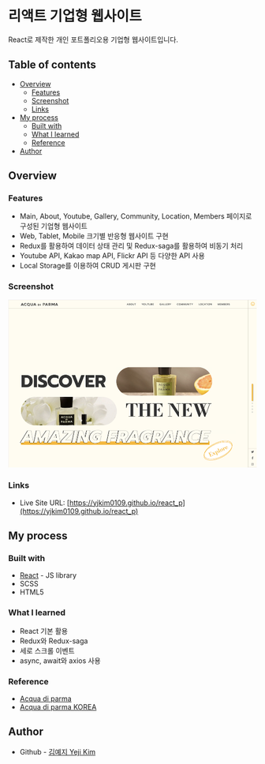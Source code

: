 # 리액트 기업형 웹사이트

React로 제작한 개인 포트폴리오용 기업형 웹사이트입니다.

## Table of contents

- [Overview](#overview)
  - [Features](#features)
  - [Screenshot](#screenshot)
  - [Links](#links)
- [My process](#my-process)
  - [Built with](#built-with)
  - [What I learned](#what-i-learned)
  - [Reference](#reference)
- [Author](#author)

## Overview

### Features

- Main, About, Youtube, Gallery, Community, Location, Members 페이지로 구성된 기업형 웹사이트
- Web, Tablet, Mobile 크기별 반응형 웹사이트 구현
- Redux를 활용하여 데이터 상태 관리 및 Redux-saga를 활용하여 비동기 처리
- Youtube API, Kakao map API, Flickr API 등 다양한 API 사용
- Local Storage를 이용하여 CRUD 게시판 구현

### Screenshot

![](./screenshot.png)

### Links

- Live Site URL: [https://yjkim0109.github.io/react_p](https://yjkim0109.github.io/react_p)

## My process

### Built with

- [React](https://reactjs.org/) - JS library
- SCSS
- HTML5

### What I learned

- React 기본 활용
- Redux와 Redux-saga
- 세로 스크롤 이벤트
- async, await와 axios 사용

### Reference

- [Acqua di parma](https://www.acquadiparma.com/)
- [Acqua di parma KOREA](https://www.acquadiparma.kr/)

## Author

- Github - [김예지 Yeji Kim](https://github.com/yjkim0109)
